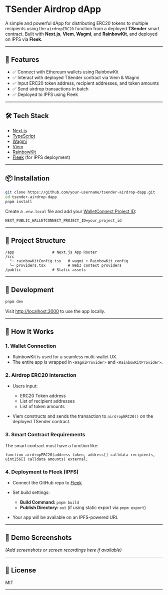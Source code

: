 # TSender Airdrop dApp

A simple and powerful dApp for distributing ERC20 tokens to multiple recipients using the `airdropERC20` function from a deployed **TSender** smart contract. Built with **Next.js**, **Viem**, **Wagmi**, and **RainbowKit**, and deployed on IPFS via **Fleek**.

---

## 🚀 Features

* ✅ Connect with Ethereum wallets using RainbowKit
* ✅ Interact with deployed TSender contract via Viem & Wagmi
* ✅ Input ERC20 token address, recipient addresses, and token amounts
* ✅ Send airdrop transactions in batch
* ✅ Deployed to IPFS using Fleek

---

## 🛠️ Tech Stack

* [Next.js](https://nextjs.org/)
* [TypeScript](https://www.typescriptlang.org/)
* [Wagmi](https://wagmi.sh/)
* [Viem](https://viem.sh/)
* [RainbowKit](https://www.rainbowkit.com/)
* [Fleek](https://fleek.xyz/) (for IPFS deployment)

---

## 📦 Installation

```bash
git clone https://github.com/your-username/tsender-airdrop-dapp.git
cd tsender-airdrop-dapp
pnpm install
```

Create a `.env.local` file and add your [WalletConnect Project ID](https://cloud.walletconnect.com):

```env
NEXT_PUBLIC_WALLETCONNECT_PROJECT_ID=your_project_id
```

---

## 🧱 Project Structure

```
/app                 # Next.js App Router
/src
  └─ rainbowKitConfig.tsx   # wagmi + RainbowKit config
  └─ providers.tsx          # Web3 context providers
/public              # Static assets
```

---

## 🔧 Development

```bash
pnpm dev
```

Visit [http://localhost:3000](http://localhost:3000) to use the app locally.

---

## 🧪 How It Works

### 1. Wallet Connection

* RainbowKit is used for a seamless multi-wallet UX.
* The entire app is wrapped in `<WagmiProvider>` and `<RainbowKitProvider>`.

### 2. Airdrop ERC20 Interaction

* Users input:

  * ERC20 Token address
  * List of recipient addresses
  * List of token amounts
* Viem constructs and sends the transaction to `airdropERC20()` on the deployed TSender contract.

### 3. Smart Contract Requirements

The smart contract must have a function like:

```solidity
function airdropERC20(address token, address[] calldata recipients, uint256[] calldata amounts) external;
```

### 4. Deployment to Fleek (IPFS)

* Connect the GitHub repo to [Fleek](https://app.fleek.co/)
* Set build settings:

  * **Build Command:** `pnpm build`
  * **Publish Directory:** `out` (if using static export via `pnpm export`)
* Your app will be available on an IPFS-powered URL

---

## 📸 Demo Screenshots

*(Add screenshots or screen recordings here if available)*

---

## 📝 License

MIT

---

